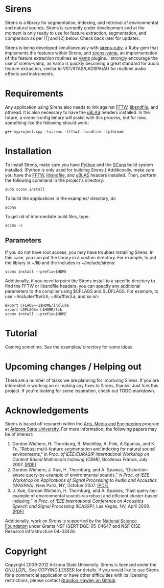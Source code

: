 # Sirens
Sirens is a library for segmentation, indexing, and retrieval of environmental and natural sounds. Sirens is currently under development and at the moment is only ready to use for feature extraction, segmentation, and comparison as per [1] and [2] below. Check back later for updates.

Sirens is being developed simultaneously with [sirens-ruby](http://github.com/plant/sirens-ruby), a Ruby gem that implements the features within Sirens, and [sirens-vamp](http://github.com/plant/sirens-vamp), an implementation of the feature extraction routines as [Vamp](http://vamp-plugins.org) plugins. I strongly encourage the use of sirens-vamp, as Vamp is quickly becoming a great standard for audio feature extraction, similar to VST/RTAS/LADSPA/AU for realtime audio effects and instruments.

# Requirements
Any application using Sirens also needs to link against [FFTW](http://www.fftw.org), [libsndfile](http://www.mega-nerd.com/libsndfile/), and pthread.  It is also necessary to have the [uBLAS](http://www.boost.org/doc/libs/1_40_0/libs/numeric/ublas/doc/index.htm) headers installed. In the future, a sirens-config binary will assist with this process, but for now, something like the following should work:

	g++ myproject.cpp -lsirens -lfftw3 -lsndfile -lpthread

# Installation
To install Sirens, make sure you have [Python](http://www.python.org) and the [SCons](http://www.scons.org) build system installed. (Python is only used for building Sirens.) Additionally, make sure you have the [FFTW](http://www.fftw.org), [libsndfile](http://www.mega-nerd.com/libsndfile/), and [uBLAS](http://www.boost.org/doc/libs/1_40_0/libs/numeric/ublas/doc/index.htm) headers installed. Then, perform the following command in the project's directory:

	sudo scons install

To build the applications in the examples/ directory, do
	
	scons
	
To get rid of intermediate build files, type:
	
	scons -c

## Parameters
If you do not have root access, you may have troubles installing Sirens. In this case, you can put the library in a custom directory. For example, to put the library in ~/lib and the includes in ~/include/sirens:

	scons install --prefix=$HOME
	
Additionally, if you need to point the Sirens install to a specific directory to find the FFTW or libsndfile headers, you can specify any additional parameters to the compiler using $CFLAGS and $LDFLAGS. For example, to use ~/include/fftw3.h, ~/lib/fftw3.a, and so on:
	
	export CFLAGS=-I$HOME/include
	export LDFLAGS=-L$HOME/lib
	scons install --prefix=$HOME

# Tutorial
Coming sometime. See the examples/ directory for some ideas.

# Upcoming changes / Helping out
There are a number of tasks we are planning for improving Sirens. If you are interested in working on or making any fixes to Sirens, thanks! Just fork this project. If you're looking for some inspiration, check out TODO.markdown.
 
# Acknowledgements
Sirens is based off research within the [Arts, Media and Engineering](http://ame.asu.edu/) program at [Arizona State University](http://asu.edu/). For more information, the following papers may be of interest:

1. Gordon Wichern, H. Thornburg, B. Mechtley, A. Fink, A Spanias, and K. Tu, “Robust multi-feature segmentation and indexing for natural sound environments,” in _Proc. of IEEE/EURASIP International Workshop on Content Based Multimedia Indexing (CBMI)_, Bordeaux France, July 2007. [(PDF)](http://www.public.asu.edu/~gwichern/CBMI07.pdf)
2. Gordon Wichern, J. Xue, H. Thornburg, and A. Spanias, “Distortion-aware query-by-example of environmental sounds,” in _Proc. of IEEE Workshop on Applications of Signal Processing to Audio and Acoustics (WASPAA)_, New Paltz, NY, October 2007. [(PDF)](http://www.public.asu.edu/~gwichern/WASPAA07.pdf)
3. J. Xue, Gordon Wichern, H. Thornburg, and A. Spanias, “Fast query-by-example of environmental sounds via robust and efficient cluster-based indexing,” in _Proc. of IEEE International Conference on Acoustics Speech and Signal Processing (ICASSP)_, Las Vegas, NV, April 2008. [(PDF)](http://www.public.asu.edu/~gwichern/cluster_ICASSP08.pdf)

Additionally, work on Sirens is supported by the [National Science Foundation](http://www.nsf.gov/) under Grants NSF IGERT DGE-05-04647 and NSF CISE Research Infrastructure 04-03428.

# Copyright
Copyright 2009-2012 Arizona State University. Sirens is licensed under the [GNU LGPL](http://creativecommons.org/licenses/LGPL/2.1/). See COPYING.LESSER for details. If you would like to use Sirens for a commercial application or have other difficulties with its licensing restrictions, please contact [Brandon Hawley on Github](http://www.github.com/plant/).
